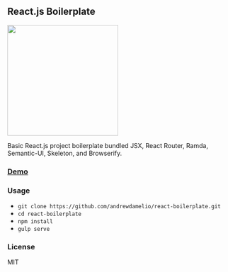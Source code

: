 ## React.js Boilerplate

<img width="250px" src="http://upload.wikimedia.org/wikipedia/commons/thumb/5/57/React.js_logo.svg/1200px-React.js_logo.svg.png"/>


Basic React.js project boilerplate bundled JSX, React Router, Ramda, Semantic-UI, Skeleton, and Browserify.

### <a href="http://andrewdamel.io/dev/Reactjs-boilerplate/#/">Demo</a>

### Usage

- `git clone https://github.com/andrewdamelio/react-boilerplate.git`
- `cd react-boilerplate`
- `npm install`
- `gulp serve`

### License

MIT

